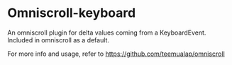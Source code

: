 Omniscroll-keyboard
===================

An omniscroll plugin for delta values coming from a KeyboardEvent. Included in omniscroll as a default.

For more info and usage, refer to https://github.com/teemualap/omniscroll
